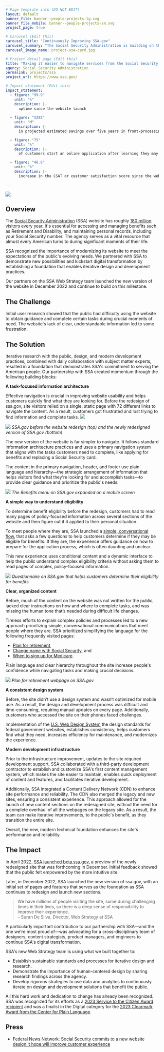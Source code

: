 ```yaml
---
# Page template info (DO NOT EDIT)
layout: default
banner_file: banner--people-projects-lg.svg
banner_file_mobile: banner--people-projects-sm.svg
project_page: true

# Carousel (Edit this)
carousel_title: "Continuously Improving SSA.gov"
carousel_summary: "The Social Security Administration is building on the momentum from their partnership with the U.S. Digital Service by implementing iterative research, best practices, and a data-informed approach to ensure the website is usable and useful."
carousel_image_name: project-ssa-card.jpg

# Project detail page (Edit this)
title: "Making it easier to navigate services from the Social Security Administration by continuously improving SSA.gov"
agency: Social Security Administration
permalink: projects/ssa
project_url: https://www.ssa.gov/

# Impact statement (Edit this)
impact_statement:
  - figure: "99.9"
    unit: "%"
    description: |-
      uptime since the website launch
      
  - figure: "$285"
    unit: "M"
    description: |-
      in projected estimated savings over five years in front-processing and infrastructure expenses

  - figure: "75"
    unit: "%"
    description: |-
      of customers start an online application after learning they may be eligible for benefits.

  - figure: "46.8"
    unit: "%"
    description: |-
      increase in the CSAT or customer satisfaction score since the website launch

---
```


![](../images/project-ssa-impact-chart2.jpg)

## Overview

The [Social Security Administration](https://www.ssa.gov/agency/) (SSA) website has roughly [180 million visitors](https://blog.ssa.gov/social-security-launches-redesigned-website-at-ssa-gov/) every year. It's essential for accessing and managing benefits such as Retirement and Disability, and maintaining personal records, including your Social Security number. The agency serves as a vital resource that almost every American turns to during significant moments of their life.

SSA recognized the importance of modernizing its website to meet the expectations of the public's evolving needs. We partnered with SSA to demonstrate new possibilities and kickstart digital transformation by establishing a foundation that enables iterative design and development practices.

Our partners on the SSA Web Strategy team launched the new version of the website in December 2022 and continue to build on this milestone.


## The Challenge

Initial user research showed that the public had difficulty using the website to obtain guidance and complete certain tasks during crucial moments of need. The website's lack of clear, understandable information led to some frustration.

## The Solution

Iterative research with the public, design, and modern development practices, combined with daily collaboration with subject matter experts, resulted in a foundation that demonstrates SSA's commitment to serving the American people. Our partnership with SSA created momentum through the following building blocks:

**A task-focused information architecture**

Effective navigation is crucial in improving website usability and helps customers quickly find what they are looking for. Before the redesign of ssa.gov, site visitors relied on a single, static page with 72 different links to navigate the content. As a result, customers got frustrated and lost trying to find information and complete tasks.
![](../images/project-ssa-homepage-a.jpg)

![](../images/project-ssa-homepage-b.jpg)
*SSA.gov before the website redesign (top) and the newly redesigned version of SSA.gov (bottom)*

The new version of the website is far simpler to navigate. It follows standard information architecture practices and uses a primary navigation system that aligns with the tasks customers need to complete, like applying for benefits and replacing a Social Security card.

The content in the primary navigation, header, and footer use plain language and hierarchy—the strategic arrangement of information that helps visitors find what they're looking for and accomplish tasks—to provide clear guidance and prioritize the public's needs.

![](../images/project-ssa-menu.jpg)
*The Benefits menu on SSA.gov expanded on a mobile screen*

**A simple way to understand eligibility**

To determine benefit eligibility before the redesign, customers had to read many pages of policy-focused information across several sections of the website and then figure out if it applied to their personal situation.  

To meet people where they are, SSA launched a [simple, conversational flow](https://www.ssa.gov/prepare/check-eligibility-for-benefits), that asks a few questions to help customers determine if they may be eligible for benefits. If they are, the experience offers guidance on how to prepare for the application process, which is often daunting and unclear.

This new experience uses conditional content and a dynamic interface to help the public understand complex eligibility criteria without asking them to read pages of complex, policy-focused information.  

![](../images/project-ssa-ask.jpg)
*Questionnaire on SSA.gov that helps customers determine their eligibility for benefits*

**Clear, organized content**

Before, much of the content on the website was not written for the public, lacked clear instructions on how and where to complete tasks, and was missing the human tone that’s needed during difficult life changes. 

Tireless efforts to explain complex policies and processes led to a new approach prioritizing simple, conversational communications that meet people where they are. SSA prioritized simplifying the language for the following frequently visited pages:
* [Plan for retirement](https://www.ssa.gov/prepare/plan-retirement),
* [Change name with Social Security](https://www.ssa.gov/personal-record/change-name), and
* [When to sign up for Medicare](https://www.ssa.gov/medicare/plan/when-to-sign-up).

Plain language and clear hierarchy throughout the site increase people's confidence while navigating tasks and making crucial decisions.

![](../images/project-ssa-prepare.jpg)
*Plan for retirement webpage on SSA.gov*


**A consistent design system**

Before, the site didn’t use a design system and wasn’t optimized for mobile use. As a result, the design and development process was difficult and time-consuming, requiring manual updates on every page. Additionally, customers who accessed the site on their phones faced challenges.

Implementation of the [U.S. Web Design System](https://designsystem.digital.gov/) the design standards for federal government websites, establishes consistency, helps customers find what they need, increases efficiency for maintenance, and modernizes the experience. 

**Modern development infrastructure**

Prior to the infrastructure improvement, updates to the site required development support. SSA collaborated with a third-party development contractor to establish and customize SSA's first content management system, which makes the site easier to maintain, enables quick deployment of content and features, and facilitates iterative development.

Additionally, SSA integrated a Content Delivery Network (CDN) to enhance site performance and reliability. The CDN also merged the legacy and new sites, ensuring a consistent experience. This approach allowed for the launch of new content sections on the redesigned site, without the need for a complete overhaul of all the webpages on the legacy site. As a result, the team can make iterative improvements, to the public's benefit, as they transition the entire site.

Overall, the new, modern technical foundation enhances the site's performance and reliability.


## The Impact

In April 2022, [SSA launched beta.ssa.gov](https://blog.ssa.gov/building-a-better-ssa-gov/), a preview of the newly redesigned site that was forthcoming in December. Initial feedback showed that the public felt empowered by the more intuitive site.

Later, in December 2022, SSA launched the new version of ssa.gov, with an initial set of pages and features that serves as the foundation as SSA continues to redesign and launch new sections.

<blockquote class="pullquote" markdown="1">
We have millions of people visiting the site, some during challenging times in their lives, so there is a deep sense of responsibility to improve their experience.
 <footer>– Suran De Silva, Director, Web Strategy at SSA
</footer>
</blockquote>

A particularly important contribution to our partnership with SSA—and the one we're most proud of—was advocating for a cross-disciplinary team of designers, content strategists, product managers, and engineers to continue SSA's digital transformation.

SSA's new Web Strategy team is using what we built together to:
* Establish sustainable standards and processes for iterative design and research.
* Demonstrate the importance of human-centered design by sharing research findings across the agency.
* Develop rigorous strategies to use data and analytics to continuously iterate on design and development solutions that benefit the public.

All this hard work and dedication to change has already been recognized. SSA was recognized for its efforts as a [2023 Service to the Citizen Award recipient](https://www.servicetothecitizen.org/ssa-gov-redesign) and was a finalist in the Digital category for the [2023 Clearmark Award from the Center for Plain Language](https://centerforplainlanguage.org/wp-content/uploads/2023/06/2023ClearMarkPressRelease-FINAL.pdf). 


## Press

- [Federal News Network: Social Security commits to a new website design it hope will improve customer experience](https://www.usds.gov/](https://federalnewsnetwork.com/technology-main/2023/01/social-security-commits-to-a-new-website-design-it-hope-will-improve-customer-experience/)https://federalnewsnetwork.com/technology-main/2023/01/social-security-commits-to-a-new-website-design-it-hope-will-improve-customer-experience/)
